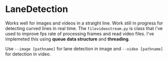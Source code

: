 # LaneDetection

Works well for images and videos in a straight line. Work still in progress for detecting curved lines in real time.
The `filevideostream.py` is class that i've used to improve fps rate of processing frames and read video files. I've implemeted this using
**queue data structure** and **threading**.

Use `--image [pathname]` for lane detection in image and `--video [pathname]` for  detection in video.
